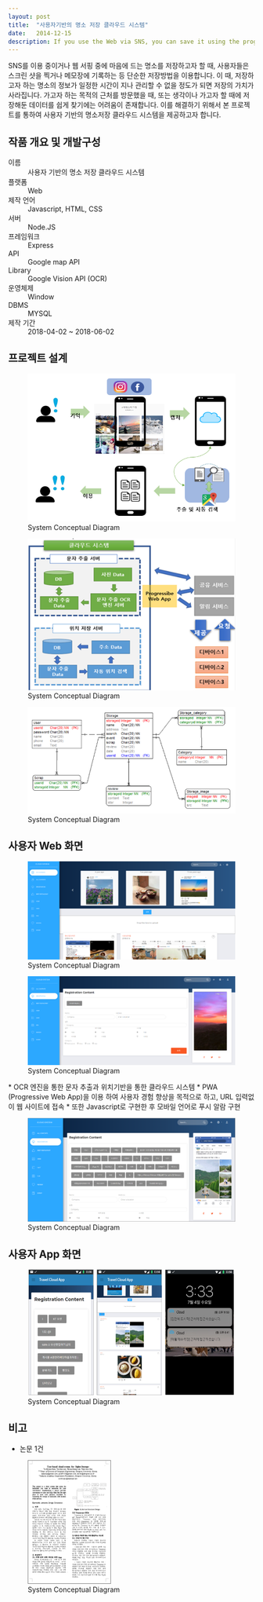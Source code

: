 ```yaml
---
layout: post
title:  "사용자기반의 명소 저장 클라우드 시스템"
date:   2014-12-15
description: If you use the Web via SNS, you can save it using the program. At that time, the amount of storage may be lost until the information is stored in the timetable. Trying to point to a side, or saving ideas can be easily found. To solve this problem, we provide the project and user's storage cloud system.
---
```


<p>
    <span class="dropcap">S</span>NS를 이용 중이거나 웹 서핑 중에 마음에 드는 명소를 저장하고자 할 때, 사용자들은 스크린 샷을 찍거나 메모장에 기록하는 등 단순한 저장방법을 이용합니다. 이 때, 저장하고자 하는 명소의 정보가 일정한 시간이 지나 관리할 수 없을 정도가 되면 저장의 가치가 사라집니다. 가고자 하는 목적의 근처를 방문했을 때, 또는 생각이나 가고자 할 때에 저장해둔 데이터를 쉽게 찾기에는 어려움이 존재합니다. 이를 해결하기 위해서 본 프로젝트를 통하여 사용자 기반의 명소저장 클라우드 시스템을 제공하고자 합니다.</p>



<!--    Aenean lacinia bibendum nulla sed consectetur. Morbi leo risus, porta ac consectetur ac, vestibulum at eros. Cras mattis consectetur purus sit amet fermentum. Nulla vitae elit libero, a pharetra augue. Curabitur blandit tempus porttitor. Donec sed odio dui. Cras mattis consectetur purus sit amet fermentum.-->


<!--Nullam quis risus eget urna mollis ornare vel eu leo. Cras mattis consectetur purus sit amet fermentum. Duis mollis, est non commodo luctus, nisi erat porttitor ligula, eget lacinia odio sem nec elit. Vivamus sagittis lacus vel augue laoreet rutrum faucibus dolor auctor.-->

<!--
## Unordered List
* List Item
* Longer List Item
  * Nested List Item
  * Nested Item
* List Item
-->

<!--
## Ordered List
1. List Item
2. Longer List Item
    1. Nested OL Item
    2. Another Nested Item
3. List Item
-->

## 작품 개요 및 개발구성

<dl>
  <dt>이름</dt>
  <dd>사용자 기반의 명소 저장 클라우드 시스템</dd>
  <dt>플랫폼</dt>
  <dd>Web</dd>
  <dt>제작 언어</dt>
  <dd>Javascript, HTML, CSS</dd>
  <dt>서버</dt>
  <dd>Node.JS</dd>
  <dt>프레임워크</dt>
  <dd>Express</dd>
  <dt>API</dt>
  <dd>Google map API</dd>
  <dt>Library</dt>
  <dd>Google Vision API (OCR)</dd>
  <dt>운영체제</dt>
  <dd>Window</dd>
  <dt>DBMS</dt>
  <dd>MYSQL</dd>
  <dt>제작 기간</dt>
  <dd>2018-04-02 ~ 2018-06-02</dd>
</dl>


## 프로젝트 설계


<figure>
    <img src="/assets/img/conceptual.PNG" alt="">
     <figcaption>System Conceptual Diagram</figcaption>
</figure>
<figure>
    <img src="/assets/img/configuration.png" alt="">
     <figcaption>System Conceptual Diagram</figcaption>
</figure>
<figure>
    <img src="/assets/img/erdiagram.png" alt="">
     <figcaption>System Conceptual Diagram</figcaption>
</figure>


## 사용자 Web 화면


<figure>
    <img src="/assets/img/web1.png" alt="">
     <figcaption>System Conceptual Diagram</figcaption>
</figure>
<figure>
    <img src="/assets/img/web2.png" alt="">
     <figcaption>System Conceptual Diagram</figcaption>
</figure>
* OCR 엔진을 통한 문자 추출과 위치기반을 통한 클라우드 시스템
* PWA (Progressive Web App)을 이용 하여 사용자 경험 향상을 목적으로 하고, URL 입력없이 웹 사이트에 접속
* 또한 Javascript로 구현한 후 모바일 언어로 푸시 알람 구현

<figure>
    <img src="/assets/img/web3.png" alt="">
     <figcaption>System Conceptual Diagram</figcaption>
</figure>


## 사용자 App 화면


<figure>
    <img src="/assets/img/app.png" alt="">
     <figcaption>System Conceptual Diagram</figcaption>
</figure>


## 비고

* 논문 1건

<figure>
    <img src="/assets/img/non.png" alt="">
     <figcaption>System Conceptual Diagram</figcaption>
</figure>
